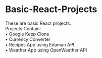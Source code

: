 # Basic-React-Projects
These are basic React projects. <br />
Projects Contain: <br />
• Google Keep Clone <br/>
• Currency Converter <br/>
• Recipes App using Edaman API <br/>
• Weather App using OpenWeather API <br/>
